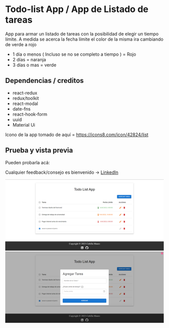 # Todo-list App / App de Listado de tareas

App para armar un listado de tareas con la posibilidad de elegir un tiempo límite.
A medida se acerca la fecha límite el color de la misma ira cambiando de verde a rojo
- 1 día o menos ( Incluso se no se completo a tiempo ) = Rojo
- 2 días = naranja
- 3 días o mas = verde

## Dependencias / creditos

- react-redux
- redux/toolkit
- react-modal
- date-fns
- react-hook-form
- uuid
- Material Ui

Icono de la app tomado de aquí = https://icons8.com/icon/42824/list

## Prueba y vista previa

Pueden probarla acá: 

Cualquier feedback/consejo es bienvenido -> [LinkedIn](https://www.linkedin.com/in/macubi90/)

![vistaprevia1](./public/assets/preview1.png)
![vistaprevia2](./public/assets/preview2.png)